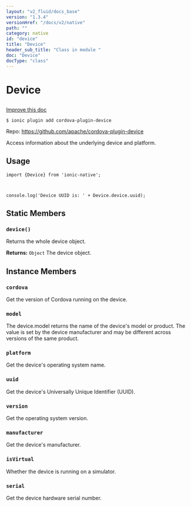 ```yaml
---
layout: "v2_fluid/docs_base"
version: "1.3.4"
versionHref: "/docs/v2/native"
path: ""
category: native
id: "device"
title: "Device"
header_sub_title: "Class in module "
doc: "Device"
docType: "class"
---
```









<h1 class="api-title">

  
  Device
  

  

  

</h1>

<a class="improve-v2-docs" href="http://github.com/driftyco/ionic-native/edit/master/src/plugins/device.ts#L26">
  Improve this doc
</a>





<!-- decorators -->


<pre><code>$ ionic plugin add cordova-plugin-device</code></pre>
<p>Repo:
  <a href="https://github.com/apache/cordova-plugin-device">
    https://github.com/apache/cordova-plugin-device
  </a>
</p>

<!-- description -->

<p>Access information about the underlying device and platform.</p>



<!-- @usage tag -->

<h2>Usage</h2>

<pre><code class="lang-js">import {Device} from &#39;ionic-native&#39;;



console.log(&#39;Device UUID is: &#39; + Device.device.uuid);
</code></pre>




<!-- @property tags -->
<h2>Static Members</h2>
<div id="device"></div>
<h3><code>device()</code>
  
</h3>

Returns the whole device object.







<div class="return-value" markdown="1">
  <i class="icon ion-arrow-return-left"></i>
  <b>Returns:</b> 
<code>Object</code> The device object.
</div>




<!-- methods on the class -->

<h2>Instance Members</h2>

<div id="cordova"></div>

<h3>
  <code>cordova</code>
  

</h3>

Get the version of Cordova running on the device.











<div id="model"></div>

<h3>
  <code>model</code>
  

</h3>

The device.model returns the name of the device's model or product. The value is set
by the device manufacturer and may be different across versions of the same product.











<div id="platform"></div>

<h3>
  <code>platform</code>
  

</h3>

Get the device's operating system name.











<div id="uuid"></div>

<h3>
  <code>uuid</code>
  

</h3>

Get the device's Universally Unique Identifier (UUID).











<div id="version"></div>

<h3>
  <code>version</code>
  

</h3>

Get the operating system version.











<div id="manufacturer"></div>

<h3>
  <code>manufacturer</code>
  

</h3>

Get the device's manufacturer.











<div id="isVirtual"></div>

<h3>
  <code>isVirtual</code>
  

</h3>

Whether the device is running on a simulator.











<div id="serial"></div>

<h3>
  <code>serial</code>
  

</h3>

Get the device hardware serial number.











<!-- related link --><!-- end content block -->


<!-- end body block -->

